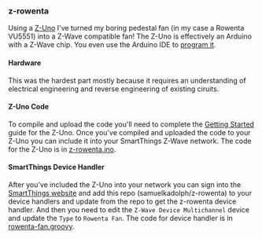 ### z-rowenta

Using a [Z-Uno](http://z-uno.z-wave.me/) I've turned my boring pedestal fan (in my case a Rowenta VU5551) into a Z-Wave
compatible fan! The Z-Uno is effectively an Arduino with a Z-Wave chip. You even use the Arduino IDE to
[program it](https://z-uno.z-wave.me/getting-started/).

#### Hardware

This was the hardest part mostly because it requires an understanding of electrical engineering and reverse engineering
of existing ciruits.

#### Z-Uno Code

To compile and upload the code you'll need to complete the [Getting Started](https://z-uno.z-wave.me/getting-started/)
guide for the Z-Uno. Once you've compiled and uploaded the code to your Z-Uno you can include it into your SmartThings
Z-Wave network. The code for the Z-Uno is in [z-rowenta.ino](z-rowenta/z-rowenta.ino).

#### SmartThings Device Handler

After you've included the Z-Uno into your network you can sign into the
[SmartThings website](https://graph.api.smartthings.com) and add this repo (samuelkadolph/z-rowenta) to your device
handlers and update from the repo to get the z-rowenta device handler. And then you need to edit the
`Z-Wave Device Multichannel` device and update the `Type` to `Rowenta Fan`. The code for device handler is in
[rowenta-fan.groovy](devicetypes/z-rowenta/rowenta-fan.src/rowenta-fan.groovy).
